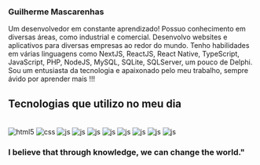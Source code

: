 ### Guilherme Mascarenhas

Um desenvolvedor em constante aprendizado! Possuo conhecimento em diversas áreas, como industrial e comercial. Desenvolvo websites e aplicativos para diversas empresas ao redor do mundo. Tenho habilidades em várias linguagens como NextJS, ReactJS, React Native, TypeScript, JavaScript, PHP, NodeJS, MySQL, SQLite, SQLServer, um pouco de Delphi. Sou um entusiasta da tecnologia e apaixonado pelo meu trabalho, sempre ávido por aprender mais !!!

## Tecnologias que utilizo no meu dia

<div style="display: inline_block"><br/>
  <img align='center' alt='html5' src='https://img.shields.io/badge/HTML5-E34F26?style=for-the-badge&logo=html5&logoColor=white'/>
  <img align='center' alt='css' src='https://img.shields.io/badge/CSS3-1572B6?style=for-the-badge&logo=css3&logoColor=white'/>
  <img align='center' alt='js' src='https://img.shields.io/badge/JavaScript-F7DF1E?style=for-the-badge&logo=javascript&logoColor=black'/>
  <img align='center' alt='js' src='https://img.shields.io/badge/Node.js-43853D?style=for-the-badge&logo=node.js&logoColor=white'/>
  <img align='center' alt='js' src='https://img.shields.io/badge/PHP-777BB4?style=for-the-badge&logo=php&logoColor=white'/>
  <img align='center' alt='js' src='https://img.shields.io/badge/React-20232A?style=for-the-badge&logo=react&logoColor=61DAFB'/>
  <img align='center' alt='js' src='https://img.shields.io/badge/React_Native-20232A?style=for-the-badge&logo=react&logoColor=61DAFB'/>
  <img align='center' alt='js' src='https://img.shields.io/badge/TypeScript-007ACC?style=for-the-badge&logo=typescript&logoColor=white'/>
  <img align='center' alt='js' src='https://img.shields.io/badge/Python-14354C?style=for-the-badge&logo=python&logoColor=white'/>
  <img align='center' alt='js' src='https://img.shields.io/badge/MySQL-00000F?style=for-the-badge&logo=mysql&logoColor=white'/>
</div>

### I believe that through knowledge, we can change the world."

